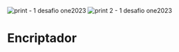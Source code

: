 ![print - 1 desafio one2023](https://user-images.githubusercontent.com/113733583/215646491-81986702-0e2c-48df-80e2-58cf17ea2b07.jpg)
![print 2 - 1 desafio one2023](https://user-images.githubusercontent.com/113733583/215646499-41022cae-5f36-444d-bfd8-7793004daaf6.jpg)
# Encriptador
